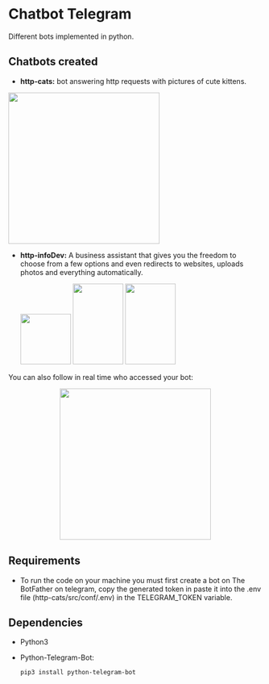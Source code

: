# Chatbot Telegram
 Different bots implemented in python.

## Chatbots created

- **http-cats:** bot answering http requests with pictures of cute kittens. 
<img src="https://user-images.githubusercontent.com/41811634/68091119-9c0b2a80-fe5a-11e9-8a62-1013db070b33.png" width="300">

- **http-infoDev:** A business assistant that gives you the freedom to choose from a few options and even redirects to websites, uploads photos and everything automatically.

    <p float="left">
    <img src="https://user-images.githubusercontent.com/41811634/68091748-7f72f080-fe62-11e9-94c8-785ada8de3ea.jpeg" width="100" />
    <img src="https://user-images.githubusercontent.com/41811634/68091749-813cb400-fe62-11e9-914f-4fd7dea842bf.jpeg" width="100" height="160"/> 
    <img src="https://user-images.githubusercontent.com/41811634/68091752-8437a480-fe62-11e9-8597-e1b6164088da.jpeg" width="100" height="160"/>

</p>

You can also follow in real time who accessed your bot:
<center>
    <img src="https://user-images.githubusercontent.com/41811634/68091876-10969700-fe64-11e9-8d7f-4b5a800d546b.png" width="300">
</center>

## Requirements
- To run the code on your machine you must first create a bot on The BotFather on telegram, copy the generated token in paste it into the .env file (http-cats/src/conf/.env) in the TELEGRAM_TOKEN variable.

## Dependencies

- Python3
- Python-Telegram-Bot:

    ```bash
    pip3 install python-telegram-bot
    ```


